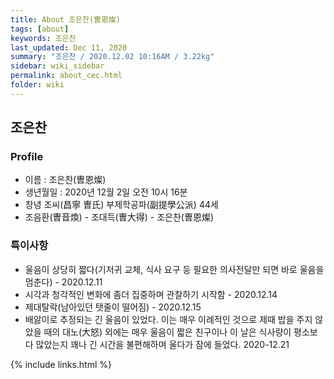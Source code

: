 ```yaml
---
title: About 조은찬(曺恩燦)
tags: [about]
keywords: 조은찬
last_updated: Dec 11, 2020
summary: "조은찬 / 2020.12.02 10:16AM / 3.22kg"
sidebar: wiki_sidebar
permalink: about_cec.html
folder: wiki
---
```


## 조은찬

### Profile

- 이름 : 조은찬(曺恩燦)
- 생년월일 : 2020년 12월 2일 오전 10시 16분
- 창녕 조씨(昌寧 曺氏) 부제학공파(副提學公派) 44세
- 조음환(曺音煥) - 조대득(曺大得) - 조은찬(曺恩燦)

### 특이사항

 - 울음이 상당히 짧다(기저귀 교체, 식사 요구 등 필요한 의사전달만 되면 바로 울음을 멈춘다) - 2020.12.11
 - 시각과 청각적인 변화에 좀더 집중하며 관찰하기 시작함 - 2020.12.14
 - 제대탈락(남아있던 탯줄이 떨어짐) - 2020.12.15
 - 배앓이로 추정되는 긴 울음이 있었다. 이는 매우 이례적인 것으로 제때 밥을 주지 않았을 때의 대노(大怒) 외에는 매우 울음이 짧은 친구이나 이 날은 식사량이 평소보다 많았는지 꽤나 긴 시간을 불편해하며 울다가 잠에 들었다. 2020-12.21

{% include links.html %}